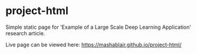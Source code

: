 # project-html
Simple static page for 'Example of a Large Scale Deep Learning Application' research article. 

Live page can be viewed here: https://mashablair.github.io/project-html/
